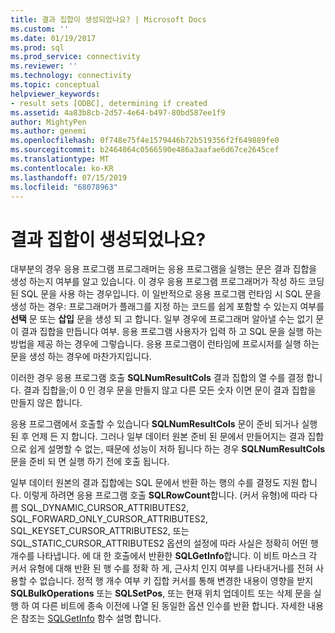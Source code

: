 ```yaml
---
title: 결과 집합이 생성되었나요? | Microsoft Docs
ms.custom: ''
ms.date: 01/19/2017
ms.prod: sql
ms.prod_service: connectivity
ms.reviewer: ''
ms.technology: connectivity
ms.topic: conceptual
helpviewer_keywords:
- result sets [ODBC], determining if created
ms.assetid: 4a83b8cb-2d57-4e64-b497-80bd587ee1f9
author: MightyPen
ms.author: genemi
ms.openlocfilehash: 0f748e75f4e1579446b72b519356f2f649889fe0
ms.sourcegitcommit: b2464064c0566590e486a3aafae6d67ce2645cef
ms.translationtype: MT
ms.contentlocale: ko-KR
ms.lasthandoff: 07/15/2019
ms.locfileid: "68078963"
---
```

# <a name="was-a-result-set-created"></a>결과 집합이 생성되었나요?
대부분의 경우 응용 프로그램 프로그래머는 응용 프로그램을 실행는 문은 결과 집합을 생성 하는지 여부를 알고 있습니다. 이 경우 응용 프로그램 프로그래머가 작성 하드 코딩 된 SQL 문을 사용 하는 경우입니다. 이 일반적으로 응용 프로그램 런타임 시 SQL 문을 생성 하는 경우: 프로그래머가 플래그를 지정 하는 코드를 쉽게 포함할 수 있는지 여부를 **선택** 문 또는 **삽입** 문을 생성 되 고 합니다. 일부 경우에 프로그래머 알아낼 수는 없기 문이 결과 집합을 만듭니다 여부. 응용 프로그램 사용자가 입력 하 고 SQL 문을 실행 하는 방법을 제공 하는 경우에 그렇습니다. 응용 프로그램이 런타임에 프로시저를 실행 하는 문을 생성 하는 경우에 마찬가지입니다.  
  
 이러한 경우 응용 프로그램 호출 **SQLNumResultCols** 결과 집합의 열 수를 결정 합니다. 결과 집합을;이 0 인 경우 문을 만들지 않고 다른 모든 숫자 이면 문이 결과 집합을 만들지 않은 합니다.  
  
 응용 프로그램에서 호출할 수 있습니다 **SQLNumResultCols** 문이 준비 되거나 실행 된 후 언제 든 지 합니다. 그러나 일부 데이터 원본 준비 된 문에서 만들어지는 결과 집합으로 쉽게 설명할 수 없는, 때문에 성능이 저하 됩니다 하는 경우 **SQLNumResultCols** 문을 준비 되 면 실행 하기 전에 호출 됩니다.  
  
 일부 데이터 원본의 결과 집합에는 SQL 문에서 반환 하는 행의 수를 결정도 지원 합니다. 이렇게 하려면 응용 프로그램 호출 **SQLRowCount**합니다. (커서 유형)에 따라 다름 SQL_DYNAMIC_CURSOR_ATTRIBUTES2, SQL_FORWARD_ONLY_CURSOR_ATTRIBUTES2, SQL_KEYSET_CURSOR_ATTRIBUTES2, 또는 SQL_STATIC_CURSOR_ATTRIBUTES2 옵션의 설정에 따라 사실은 정확히 어떤 행 개수를 나타냅니다. 에 대 한 호출에서 반환한 **SQLGetInfo**합니다. 이 비트 마스크 각 커서 유형에 대해 반환 된 행 수를 정확 하 게, 근사치 인지 여부를 나타내거나를 전혀 사용할 수 없습니다. 정적 행 개수 여부 키 집합 커서를 통해 변경한 내용이 영향을 받지 **SQLBulkOperations** 또는 **SQLSetPos**, 또는 현재 위치 업데이트 또는 삭제 문을 실행 하 여 다른 비트에 종속 이전에 나열 된 동일한 옵션 인수를 반환 합니다. 자세한 내용은 참조는 [SQLGetInfo](../../../odbc/reference/syntax/sqlgetinfo-function.md) 함수 설명 합니다.
